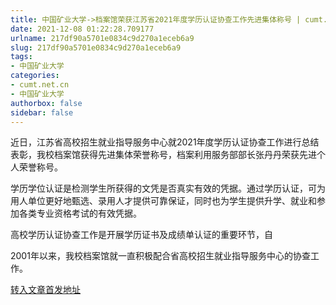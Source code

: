 ```yaml
---
title: 中国矿业大学->档案馆荣获江苏省2021年度学历认证协查工作先进集体称号 | cumt.net.cn
date: 2021-12-08 01:22:28.709177
urlname: 217df90a5701e0834c9d270a1eceb6a9
slug: 217df90a5701e0834c9d270a1eceb6a9
tags: 
- 中国矿业大学
categories:
- cumt.net.cn
- 中国矿业大学
authorbox: false
sidebar: false
---
```

近日，江苏省高校招生就业指导服务中心就2021年度学历认证协查工作进行总结表彰，我校档案馆获得先进集体荣誉称号，档案利用服务部部长张丹丹荣获先进个人荣誉称号。

学历学位认证是检测学生所获得的文凭是否真实有效的凭据。通过学历认证，可为用人单位更好地甄选、录用人才提供可靠保证，同时也为学生提供升学、就业和参加各类专业资格考试的有效凭据。

高校学历认证协查工作是开展学历证书及成绩单认证的重要环节，自
<!--more-->
2001年以来，我校档案馆就一直积极配合省高校招生就业指导服务中心的协查工作。



[转入文章首发地址](http://xwzx.cumt.edu.cn/5b/25/c523a613157/page.htm)